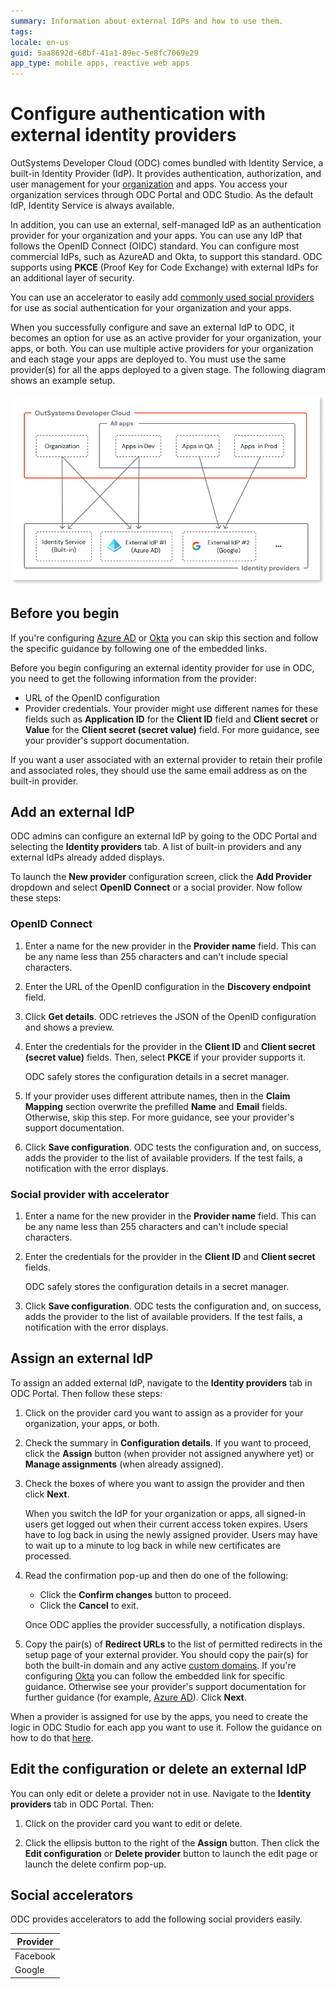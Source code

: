 ```yaml
---
summary: Information about external IdPs and how to use them.
tags: 
locale: en-us
guid: 5aa8692d-68bf-41a1-89ec-5e8fc7069e29
app_type: mobile apps, reactive web apps
---
```


# Configure authentication with external identity providers

OutSystems Developer Cloud (ODC) comes bundled with Identity Service, a built-in Identity Provider (IdP). It provides authentication, authorization, and user management for your [organization](../../architecture/intro.md#platform) and apps. You access your organization services through ODC Portal and ODC Studio. As the default IdP, Identity Service is always available.

In addition, you can use an external, self-managed IdP as an authentication provider for your organization and your apps. You can use any IdP that follows the OpenID Connect (OIDC) standard. You can configure most commercial IdPs, such as AzureAD and Okta, to support this standard. ODC supports using **PKCE** (Proof Key for Code Exchange) with external IdPs for an additional layer of security.

You can use an accelerator to easily add [commonly used social providers](#social-accelerators) for use as social authentication for your organization and your apps.

When you successfully configure and save an external IdP to ODC, it becomes an option for use as an active provider for your organization, your apps, or both. You can use multiple active providers for your organization and each stage your apps are deployed to. You must use the same provider(s) for all the apps deployed to a given stage. The following diagram shows an example setup.

![External IdPs concept](images/external-idps-example-diag.png "External IdPs concept")

## Before you begin

<div class="info" markdown="1">

If you're configuring [Azure AD](azure-ad.md) or [Okta](okta.md) you can skip this section and follow the specific guidance by following one of the embedded links.

</div>

Before you begin configuring an external identity provider for use in ODC, you need to get the following information from the provider:

* URL of the OpenID configuration
* Provider credentials. Your provider might use different names for these fields such as **Application ID** for the **Client ID** field and **Client secret** or **Value** for the **Client secret (secret value)** field. For more guidance, see your provider's support documentation.

If you want a user associated with an external provider to retain their profile and associated roles, they should use the same email address as on the built-in provider.

## Add an external IdP

ODC admins can configure an external IdP by going to the ODC Portal and selecting the **Identity providers** tab. A list of built-in providers and any external IdPs already added displays.

To launch the **New provider** configuration screen, click the **Add Provider** dropdown and select **OpenID Connect** or a social provider. Now follow these steps:

### OpenID Connect

1. Enter a name for the new provider in the **Provider name** field. This can be any name less than 255 characters and can't include special characters.

1. Enter the URL of the OpenID configuration in the **Discovery endpoint** field. 

1. Click **Get details**. ODC retrieves the JSON of the OpenID configuration and shows a preview. 

1. Enter the credentials for the provider in the **Client ID** and **Client secret (secret value)** fields. Then, select **PKCE** if your provider supports it.

    <div class="info" markdown="1">
    ODC safely stores the configuration details in a secret manager.
    </div>

1. If your provider uses different attribute names, then in the **Claim Mapping** section overwrite the prefilled **Name** and **Email** fields. Otherwise, skip this step. For more guidance, see your provider's support documentation.

1. Click **Save configuration**. ODC tests the configuration and, on success, adds the provider to the list of available providers. If the test fails, a notification with the error displays.

### Social provider with accelerator

1. Enter a name for the new provider in the **Provider name** field. This can be any name less than 255 characters and can't include special characters.

1. Enter the credentials for the provider in the **Client ID** and **Client secret** fields.

    <div class="info" markdown="1">

    ODC safely stores the configuration details in a secret manager.

    </div>

1. Click **Save configuration**. ODC tests the configuration and, on success, adds the provider to the list of available providers. If the test fails, a notification with the error displays.

## Assign an external IdP

To assign an added external IdP, navigate to the **Identity providers** tab in ODC Portal. Then follow these steps:

1. Click on the provider card you want to assign as a provider for your organization, your apps, or both.

1. Check the summary in **Configuration details**. If you want to proceed, click the **Assign** button (when provider not assigned anywhere yet) or **Manage assignments** (when already assigned).

1. Check the boxes of where you want to assign the provider and then click **Next**.

    <div class="info" markdown="1">

    When you switch the IdP for your organization or apps, all signed-in users get logged out when their current access token expires. Users have to log back in using the newly assigned provider. Users may have to wait up to a minute to log back in while new certificates are processed. 
    
    </div>

1. Read the confirmation pop-up and then do one of the following:

    * Click the **Confirm changes** button to proceed.
    * Click the **Cancel** to exit.

    Once ODC applies the provider successfully, a notification displays.

1. Copy the pair(s) of **Redirect URLs** to the list of permitted redirects in the setup page of your external provider. You should copy the pair(s) for both the built-in domain and any active [custom domains](../custom-domains.md). If you're configuring [Okta](okta.md#setup-redirect-urls) you can follow the embedded link for specific guidance. Otherwise see your provider's support documentation for further guidance (for example, [Azure AD](https://learn.microsoft.com/en-us/azure/active-directory/develop/quickstart-register-app#add-a-redirect-uri)). Click **Next**.

When a provider is assigned for use by the apps, you need to create the logic in ODC Studio for each app you want to use it. Follow the guidance on how to do that [here](apps.md).

## Edit the configuration or delete an external IdP

You can only edit or delete a provider not in use. Navigate to the **Identity providers** tab in ODC Portal. Then:

1. Click on the provider card you want to edit or delete.

1. Click the ellipsis button to the right of the **Assign** button. Then click the **Edit configuration** or **Delete provider** button to launch the edit page or launch the delete confirm pop-up.

## Social accelerators

ODC provides accelerators to add the following social providers easily.

| Provider    |
| ----------- |
| Facebook    |
| Google      |  
